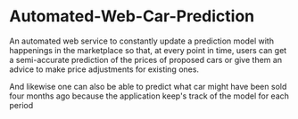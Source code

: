 # Automated-Web-Car-Prediction

An automated web service to constantly update a prediction model with happenings in the marketplace so that, at every point in time, users can get a semi-accurate prediction of the prices of proposed cars or give them an advice to make price adjustments for existing ones.

And likewise one can also be able to predict what car might have been sold four months ago because the application keep's track of the model for each period
